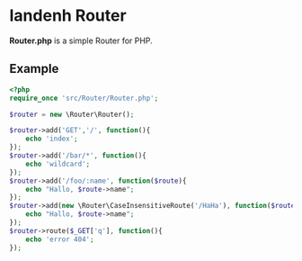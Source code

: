 # Iandenh Router

**Router.php** is a simple Router for PHP.

## Example

```php
<?php
require_once 'src/Router/Router.php';

$router = new \Router\Router();

$router->add('GET','/', function(){
    echo 'index';
});
$router->add('/bar/*', function(){
    echo 'wildcard';
});
$router->add('/foo/:name', function($route){
    echo "Hallo, $route->name";
});
$router->add(new \Router\CaseInsensitiveRoute('/HaHa'), function($route){
    echo "Hallo, $route->name";
});
$router->route($_GET['q'], function(){
    echo 'error 404';
});
```
